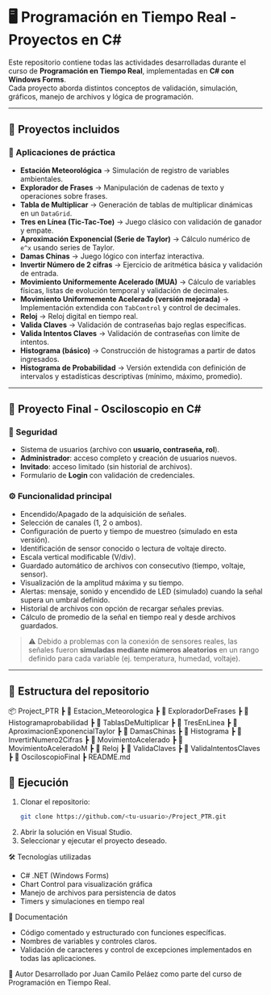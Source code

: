 # 🖥️ Programación en Tiempo Real - Proyectos en C#

Este repositorio contiene todas las actividades desarrolladas durante el curso de **Programación en Tiempo Real**, implementadas en **C# con Windows Forms**.  
Cada proyecto aborda distintos conceptos de validación, simulación, gráficos, manejo de archivos y lógica de programación.

---

## 📌 Proyectos incluidos

### 🔹 Aplicaciones de práctica
- **Estación Meteorológica** → Simulación de registro de variables ambientales.  
- **Explorador de Frases** → Manipulación de cadenas de texto y operaciones sobre frases.  
- **Tabla de Multiplicar** → Generación de tablas de multiplicar dinámicas en un `DataGrid`.  
- **Tres en Línea (Tic-Tac-Toe)** → Juego clásico con validación de ganador y empate.  
- **Aproximación Exponencial (Serie de Taylor)** → Cálculo numérico de `e^x` usando series de Taylor.  
- **Damas Chinas** → Juego lógico con interfaz interactiva.  
- **Invertir Número de 2 cifras** → Ejercicio de aritmética básica y validación de entrada.  
- **Movimiento Uniformemente Acelerado (MUA)** → Cálculo de variables físicas, listas de evolución temporal y validación de decimales.  
- **Movimiento Uniformemente Acelerado (versión mejorada)** → Implementación extendida con `TabControl` y control de decimales.  
- **Reloj** → Reloj digital en tiempo real.  
- **Valida Claves** → Validación de contraseñas bajo reglas específicas.  
- **Valida Intentos Claves** → Validación de contraseñas con límite de intentos.  
- **Histograma (básico)** → Construcción de histogramas a partir de datos ingresados.  
- **Histograma de Probabilidad** → Versión extendida con definición de intervalos y estadísticas descriptivas (mínimo, máximo, promedio).  

---

## 🎯 Proyecto Final - Osciloscopio en C#

### 🔐 Seguridad
- Sistema de usuarios (archivo con **usuario, contraseña, rol**).  
- **Administrador**: acceso completo y creación de usuarios nuevos.  
- **Invitado**: acceso limitado (sin historial de archivos).  
- Formulario de **Login** con validación de credenciales.  

### ⚙️ Funcionalidad principal
- Encendido/Apagado de la adquisición de señales.  
- Selección de canales (1, 2 o ambos).  
- Configuración de puerto y tiempo de muestreo (simulado en esta versión).  
- Identificación de sensor conocido o lectura de voltaje directo.  
- Escala vertical modificable (V/div).  
- Guardado automático de archivos con consecutivo (tiempo, voltaje, sensor).  
- Visualización de la amplitud máxima y su tiempo.  
- Alertas: mensaje, sonido y encendido de LED (simulado) cuando la señal supera un umbral definido.  
- Historial de archivos con opción de recargar señales previas.  
- Cálculo de promedio de la señal en tiempo real y desde archivos guardados.  

> ⚠️ Debido a problemas con la conexión de sensores reales, las señales fueron **simuladas mediante números aleatorios** en un rango definido para cada variable (ej. temperatura, humedad, voltaje).  

---

## 📂 Estructura del repositorio
📦 Project_PTR
┣ 📂 Estacion_Meteorologica
┣ 📂 ExploradorDeFrases
┣ 📂 Histogramaprobabilidad
┣ 📂 TablasDeMultiplicar
┣ 📂 TresEnLinea
┣ 📂 AproximacionExponencialTaylor
┣ 📂 DamasChinas
┣ 📂 Histograma
┣ 📂 InvertirNumero2Cifras
┣ 📂 MovimientoAcelerado
┣ 📂 MovimientoAceleradoM
┣ 📂 Reloj
┣ 📂 ValidaClaves
┣ 📂 ValidaIntentosClaves
┣ 📂 OsciloscopioFinal
┣ README.md

## 🚀 Ejecución
1. Clonar el repositorio:  
   ```bash
   git clone https://github.com/<tu-usuario>/Project_PTR.git
2. Abrir la solución en Visual Studio.
3. Seleccionar y ejecutar el proyecto deseado.

🛠️ Tecnologías utilizadas
- C# .NET (Windows Forms)
- Chart Control para visualización gráfica
- Manejo de archivos para persistencia de datos
- Timers y simulaciones en tiempo real

📖 Documentación
- Código comentado y estructurado con funciones específicas.
- Nombres de variables y controles claros.
- Validación de caracteres y control de excepciones implementados en todas las aplicaciones.

👤 Autor
Desarrollado por Juan Camilo Peláez como parte del curso de Programación en Tiempo Real.
